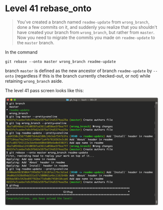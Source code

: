 
# Level 41 rebase_onto

> You've created a branch named `readme-update` from `wrong_branch`, done a few commits on it, and suddenly you realize that you shouldn't have created your branch from `wrong_branch`, but rather from `master`. Now you need to migrate the commits you made on `readme-update` to the `master` branch.

In the command

```shell
git rebase --onto master wrong_branch readme-update
```

branch `master` is defined as the new ancestor of branch `readme-update` by
`--onto` (regardless if this is the branch currently checked-out, or not) while
retaining `wrong_branch` aside.

The level 41 pass screen looks like this:

![level-41 rebase_onto](images/level-41-rebase-onto.png)
